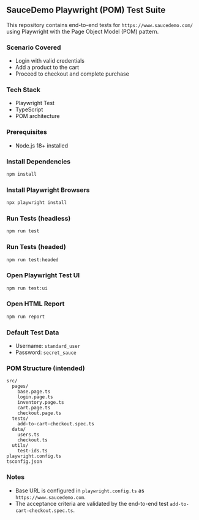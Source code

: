 ## SauceDemo Playwright (POM) Test Suite

This repository contains end-to-end tests for `https://www.saucedemo.com/` using Playwright with the Page Object Model (POM) pattern.

### Scenario Covered
- Login with valid credentials
- Add a product to the cart
- Proceed to checkout and complete purchase

### Tech Stack
- Playwright Test
- TypeScript
- POM architecture

### Prerequisites
- Node.js 18+ installed

### Install Dependencies
```bash
npm install
```

### Install Playwright Browsers
```bash
npx playwright install
```

### Run Tests (headless)
```bash
npm run test
```

### Run Tests (headed)
```bash
npm run test:headed
```

### Open Playwright Test UI
```bash
npm run test:ui
```

### Open HTML Report
```bash
npm run report
```

### Default Test Data
- Username: `standard_user`
- Password: `secret_sauce`

### POM Structure (intended)
```
src/
  pages/
    base.page.ts
    login.page.ts
    inventory.page.ts
    cart.page.ts
    checkout.page.ts
  tests/
    add-to-cart-checkout.spec.ts
  data/
    users.ts
    checkout.ts
  utils/
    test-ids.ts
playwright.config.ts
tsconfig.json
```

### Notes
- Base URL is configured in `playwright.config.ts` as `https://www.saucedemo.com`.
- The acceptance criteria are validated by the end-to-end test `add-to-cart-checkout.spec.ts`.


